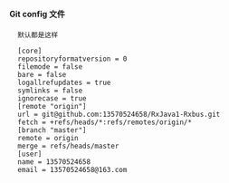 #### Git config 文件   
   
      默认都是这样
   
      [core]
      repositoryformatversion = 0
      filemode = false
      bare = false
      logallrefupdates = true
      symlinks = false
      ignorecase = true
      [remote "origin"]
      url = git@github.com:13570524658/RxJava1-Rxbus.git
      fetch = +refs/heads/*:refs/remotes/origin/*
      [branch "master"]
      remote = origin
      merge = refs/heads/master
      [user]
      name = 13570524658
      email = 13570524658@163.com	
